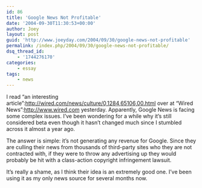 ```yaml
---
id: 86
title: 'Google News Not Profitable'
date: '2004-09-30T11:30:53+00:00'
author: Joey
layout: post
guid: 'http://www.joeyday.com/2004/09/30/google-news-not-profitable'
permalink: /index.php/2004/09/30/google-news-not-profitable/
dsq_thread_id:
    - '1744276170'
categories:
    - essay
tags:
    - news
---
```


I read “an interesting article”:http://wired.com/news/culture/0,1284,65106,00.html over at “Wired News”:http://www.wired.com yesterday. Apparently, Google News is facing some complex issues. I’ve been wondering for a while why it’s still considered beta even though it hasn’t changed much since I stumbled across it almost a year ago.

The answer is simple: it’s not generating any revenue for Google. Since they are culling their news from thousands of third-party sites who they are not contracted with, if they were to throw any advertising up they would probably be hit with a class-action copyright infringement lawsuit.

It’s really a shame, as I think their idea is an extremely good one. I’ve been using it as my only news source for several months now.